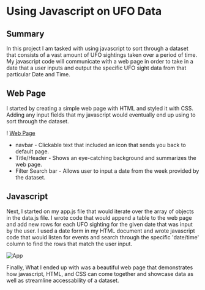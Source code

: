 # Using Javascript on UFO Data

## Summary

In this project I am tasked with using javascript to sort through a dataset that consists of a vast amount of UFO sightings taken over a period of time. My javascript code will communicate with a web page in order to take in a date that a user inputs and output the specific UFO sight data from that particular Date and Time.

## Web Page

I started by creating a simple web page with HTML and styled it with CSS. Adding any input fields that my javascript would eventually end up using to sort through the dataset.

! [Web Page](../screen/ufo_page.png?raw=true "Web Page")

* navbar - Clickable text that included an icon that sends you back to default page.
* Title/Header - Shows an eye-catching background and summarizes the web page.
* Filter Search bar - Allows user to input a date from the week provided by the dataset.

## Javascript

Next, I started on my app.js file that would iterate over the array of objects in the data.js file. I wrote code that would append a table to the web page and add new rows for each UFO sighting for the given date that was input by the user. I used a date form in my HTML document and wrote javascript code that would listen for events and search through the specific 'date/time' column to find the rows that match the user input.

![App](../screen/js.png?raw=true "App")

Finally, What I ended up with was a beautiful web page that demonstrates how javascript, HTML, and CSS can come together and showcase data as well as streamline accessability of a dataset.

